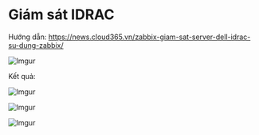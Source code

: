# Giám sát IDRAC

Hướng dẫn: https://news.cloud365.vn/zabbix-giam-sat-server-dell-idrac-su-dung-zabbix/

![Imgur](https://i.imgur.com/KMenRyL.png)

Kết quả:

![Imgur](https://i.imgur.com/VdVUaVA.png)

![Imgur](https://i.imgur.com/iNH7rKv.png)

![Imgur](https://i.imgur.com/aBVxa9e.png)